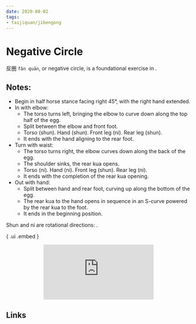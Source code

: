 ```yaml
---
date: 2020-08-02
tags:
- taijiquan/jibengong
---
```


# Negative Circle

反圈 `fǎn quān`, or negative circle, is a foundational exercise in <practicalmethod>.

## Notes:

* Begin in half horse stance facing right 45°, with the right hand extended.
* In with elbow:
    * The torso turns left, bringing the elbow to curve down along the top half of the egg.
    * Split between the elbow and front foot.
    * Torso (shun). Hand (shun). Front leg (ni). Rear leg (shun).
    * It ends with the hand aligning to the rear foot.
* Turn with waist:
    * The torso turns right, the elbow curves down along the back of the egg.
    * The shoulder sinks, the rear kua opens.
    * Torso (ni). Hand (ni). Front leg (shun). Rear leg (ni).
    * It ends with the completion of the rear kua opening.
* Out with hand:
    * Split between hand and rear foot, curving up along the bottom of the egg.
    * The rear kua to the hand opens in sequence in an S-curve powered by the rear kua to the foot.
    * It ends in the beginning position.

Shun and ni are rotational directions: <chanfa>.

{ .ui .embed }
<div style="text-align: center;"><iframe src="https://www.youtube.com/embed/Yu2SwuIRRHA" frameborder="0" allow="accelerometer; autoplay; encrypted-media; gyroscope; picture-in-picture" allowfullscreen></iframe></div>

## Links
